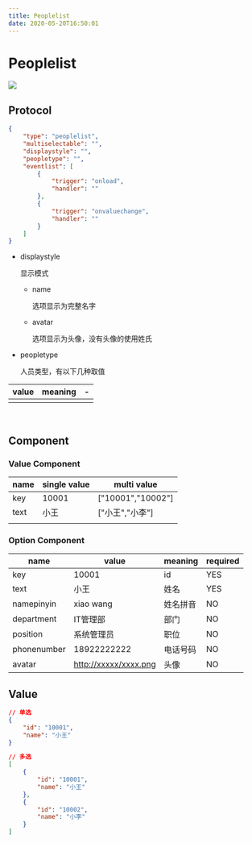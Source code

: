 ```yaml
---
title: Peoplelist
date: 2020-05-20T16:50:01
---
```


# Peoplelist

![](http://apaas.wxchina.com:8881/wp-content/uploads/PeoplelistSample.png)

## Protocol

```json
{
    "type": "peoplelist",
    "multiselectable": "",
    "displaystyle": "",
    "peopletype": "",
    "eventlist": [
        {
            "trigger": "onload",
            "handler": ""
        },
        {
            "trigger": "onvaluechange",
            "handler": ""
        }
    ]
}
```

* displaystyle

  显示模式

  * name

    选项显示为完整名字

  * avatar

    选项显示为头像，没有头像的使用姓氏

* peopletype

  人员类型，有以下几种取值

|value|meaning|\-|
|---|---|---|
||||


  ​

## Component

### Value Component

|name|single value|multi value|
|---|---|---|
|key|10001|\["10001","10002"\]|
|text|小王|\["小王","小李"\]|
||||

### Option Component

|name|value|meaning|required|
|---|---|---|---|
|key|10001|id|YES|
|text|小王|姓名|YES|
|namepinyin|xiao wang|姓名拼音|NO|
|department|IT管理部|部门|NO|
|position|系统管理员|职位|NO|
|phonenumber|18922222222|电话号码|NO|
|avatar|[http://xxxxx/xxxx.png](http://xxxxx/xxxx.png)|头像|NO|

## Value

```json
// 单选
{
    "id": "10001",
    "name": "小王"
}

// 多选
[
    {
        "id": "10001",
        "name": "小王"
    },
    {
        "id": "10002",
        "name": "小李"
    }
]
```